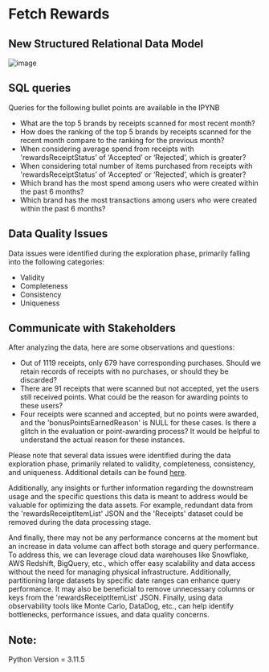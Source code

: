# Fetch Rewards
## New Structured Relational Data Model
![image](https://github.com/user-attachments/assets/aa6575bc-266c-41de-9e9f-941d182775a8)

## SQL queries
Queries for the following bullet points are available in the IPYNB
- What are the top 5 brands by receipts scanned for most recent month?
- How does the ranking of the top 5 brands by receipts scanned for the recent month compare to the ranking for the previous month?
- When considering average spend from receipts with 'rewardsReceiptStatus’ of ‘Accepted’ or ‘Rejected’, which is greater?
- When considering total number of items purchased from receipts with 'rewardsReceiptStatus’ of ‘Accepted’ or ‘Rejected’, which is greater?
- Which brand has the most spend among users who were created within the past 6 months?
- Which brand has the most transactions among users who were created within the past 6 months?

## Data Quality Issues
Data issues were identified during the exploration phase, primarily falling into the following categories:
- Validity
- Completeness
- Consistency
- Uniqueness

## Communicate with Stakeholders
After analyzing the data, here are some observations and questions:
- Out of 1119 receipts, only 679 have corresponding purchases. Should we retain records of receipts with no purchases, or should they be discarded?
- There are 91 receipts that were scanned but not accepted, yet the users still received points. What could be the reason for awarding points to these users?
- Four receipts were scanned and accepted, but no points were awarded, and the 'bonusPointsEarnedReason' is NULL for these cases. Is there a glitch in the evaluation or point-awarding process? It would be helpful to understand the actual reason for these instances.

Please note that several data issues were identified during the data exploration phase, primarily related to validity, completeness, consistency, and uniqueness. Additional details can be found [here](https://github.com/nav-01/fetch_rewards_exc/blob/main/fetch_rewards_nb.ipynb?short_path=82009f9#L1838).

Additionally, any insights or further information regarding the downstream usage and the specific questions this data is meant to address would be valuable for optimizing the data assets. For example, redundant data from the 'rewardsReceiptItemList' JSON and the 'Receipts' dataset could be removed during the data processing stage.

And finally, there may not be any performance concerns at the moment but an increase in data volume can affect both storage and query performance. To address this, we can leverage cloud data warehouses like Snowflake, AWS Redshift, BigQuery, etc., which offer easy scalability and data access without the need for managing physical infrastructure. Additionally, partitioning large datasets by specific date ranges can enhance query performance. It may also be beneficial to remove unnecessary columns or keys from the 'rewardsReceiptItemList' JSON. Finally, using data observability tools like Monte Carlo, DataDog, etc., can help identify bottlenecks, performance issues, and data quality concerns.

## Note:
Python Version = 3.11.5
